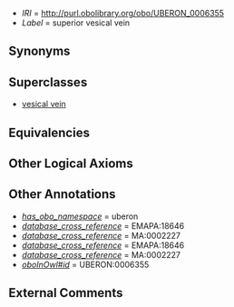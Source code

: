  * *IRI* = http://purl.obolibrary.org/obo/UBERON_0006355
 * *Label* = superior vesical vein

## Synonyms


## Superclasses

 * [vesical vein](../../UBERON/60/UBERON_0002460.md)

## Equivalencies


## Other Logical Axioms


## Other Annotations

 * *[has_obo_namespace](../../ce/oboInOwl#hasOBONamespace.md)* = uberon
 * *[database_cross_reference](../../ef/oboInOwl#hasDbXref.md)* = EMAPA:18646
 * *[database_cross_reference](../../ef/oboInOwl#hasDbXref.md)* = MA:0002227
 * *[database_cross_reference](../../ef/oboInOwl#hasDbXref.md)* = EMAPA:18646
 * *[database_cross_reference](../../ef/oboInOwl#hasDbXref.md)* = MA:0002227
 * *[oboInOwl#id](../../id/oboInOwl#id.md)* = UBERON:0006355

## External Comments

